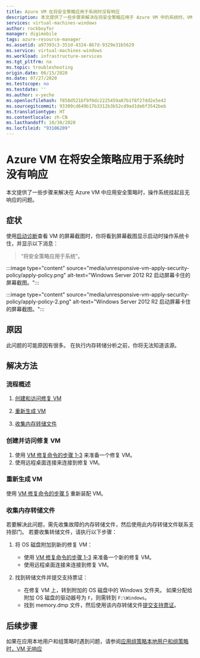 ```yaml
---
title: Azure VM 在将安全策略应用于系统时没有响应
description: 本文提供了一些步骤来解决在将安全策略应用于 Azure VM 中的系统时，VM 没有响应且加载屏幕卡住的问题。
services: virtual-machines-windows
author: rockboyfor
manager: digimobile
tags: azure-resource-manager
ms.assetid: a97393c3-351d-4324-867d-9329e31b5629
ms.service: virtual-machines-windows
ms.workload: infrastructure-services
ms.tgt_pltfrm: na
ms.topic: troubleshooting
origin.date: 06/15/2020
ms.date: 07/27/2020
ms.testscope: no
ms.testdate: ''
ms.author: v-yeche
ms.openlocfilehash: f858d521bf9f0dc2225459a87b1f8f27dd2e5e42
ms.sourcegitcommit: 93309cd649b17b3312b3b52cd9ad1de6f3542beb
ms.translationtype: HT
ms.contentlocale: zh-CN
ms.lasthandoff: 10/30/2020
ms.locfileid: "93106209"
---
```

# <a name="azure-vm-is-unresponsive-while-applying-security-policy-to-the-system"></a>Azure VM 在将安全策略应用于系统时没有响应

本文提供了一些步骤来解决在 Azure VM 中应用安全策略时，操作系统挂起且无响应的问题。

## <a name="symptoms"></a>症状

使用[启动诊断](boot-diagnostics.md)查看 VM 的屏幕截图时，你将看到屏幕截图显示启动时操作系统卡住，并显示以下消息：

> “将安全策略应用于系统”。

:::image type="content" source="media/unresponsive-vm-apply-security-policy/apply-policy.png" alt-text="Windows Server 2012 R2 启动屏幕卡住的屏幕截图。":::

:::image type="content" source="media/unresponsive-vm-apply-security-policy/apply-policy-2.png" alt-text="Windows Server 2012 R2 启动屏幕卡住的屏幕截图。":::

## <a name="cause"></a>原因

此问题的可能原因有很多。 在执行内存转储分析之前，你将无法知道该源。

## <a name="resolution"></a>解决方法

### <a name="process-overview"></a>流程概述

1. [创建和访问修复 VM](#create-and-access-a-repair-vm)
    
    <!--Not Available on 2. [Enable Serial Console and Memory Dump Collection](#enable-serial-console-and-memory-dump-collection)-->
    
3. [重新生成 VM](#rebuild-the-vm)
4. [收集内存转储文件](#collect-the-memory-dump-file)

### <a name="create-and-access-a-repair-vm"></a>创建并访问修复 VM

1. 使用 [VM 修复命令的步骤 1-3](repair-windows-vm-using-azure-virtual-machine-repair-commands.md#repair-process-example) 来准备一个修复 VM。
2. 使用远程桌面连接来连接到修复 VM。

<!--Not Available on ### Enable Serial Console and Memory Dump Collection-->


### <a name="rebuild-the-vm"></a>重新生成 VM

使用 [VM 修复命令的步骤 5](repair-windows-vm-using-azure-virtual-machine-repair-commands.md#repair-process-example) 重新装配 VM。

### <a name="collect-the-memory-dump-file"></a>收集内存转储文件

若要解决此问题，需先收集故障的内存转储文件，然后使用此内存转储文件联系支持部门。 若要收集转储文件，请执行以下步骤：

1. 将 OS 磁盘附加到新的修复 VM：

    - 使用 [VM 修复命令的步骤 1-3](repair-windows-vm-using-azure-virtual-machine-repair-commands.md#repair-process-example) 来准备一个新的修复 VM。
    - 使用远程桌面连接来连接到修复 VM。

2. 找到转储文件并提交支持票证：

    - 在修复 VM 上，转到附加的 OS 磁盘中的 Windows 文件夹。 如果分配给附加 OS 磁盘的驱动器号为 `F`，则需转到 `F:\Windows`。
    - 找到 memory.dmp 文件，然后使用该内存转储文件[提交支持票证](https://support.azure.cn/support/support-azure/)。
    
    <!--Not Available on [non-maskable interrupt (NMI) calls in serial console](serial-console-windows.md#use-the-serial-console-for-nmi-calls)-->
    
## <a name="next-steps"></a>后续步骤

如果在应用本地用户和组策略时遇到问题，请参阅[应用组策略本地用户和组策略时，VM 无响应](unresponsive-vm-apply-group-policy.md)

<!-- Update_Description: new article about unresponsive vm apply security policy -->
<!--NEW.date: 07/27/2020-->